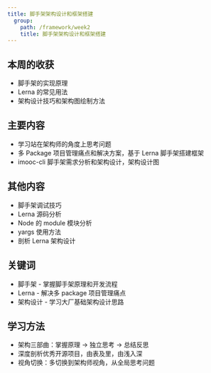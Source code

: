 ```yaml
---
title: 脚手架架构设计和框架搭建
  group:
    path: /framework/week2
    title: 脚手架架构设计和框架搭建
---
```


## 本周的收获

- 脚手架的实现原理
- Lerna 的常见用法
- 架构设计技巧和架构图绘制方法

## 主要内容

- 学习站在架构师的角度上思考问题
- 多 Package 项目管理痛点和解决方案，基于 Lerna 脚手架搭建框架
- imooc-cli 脚手架需求分析和架构设计，架构设计图

## 其他内容

- 脚手架调试技巧
- Lerna 源码分析
- Node 的 module 模块分析
- yargs 使用方法
- 剖析 Lerna 架构设计

## 关键词

- 脚手架 - 掌握脚手架原理和开发流程
- Lerna - 解决多 package 项目管理痛点
- 架构设计 - 学习大厂基础架构设计思路

## 学习方法

- 架构三部曲：掌握原理 -> 独立思考 -> 总结反思
- 深度剖析优秀开源项目，由表及里，由浅入深
- 视角切换：多切换到架构师视角，从全局思考问题
